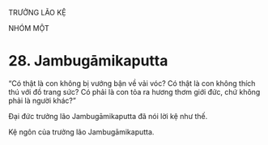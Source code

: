 TRƯỞNG LÃO KỆ

NHÓM MỘT

# 28. Jambugāmikaputta

“Có thật là con không bị vướng bận về vải vóc? Có thật là con không thích thú với đồ trang sức? Có phải là con tỏa ra hương thơm giới đức, chứ không phải là người khác?”

Đại đức trưởng lão Jambugāmikaputta đã nói lời kệ như thế.

Kệ ngôn của trưởng lão Jambugāmikaputta.
